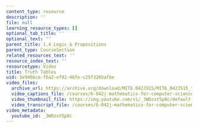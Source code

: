 ```yaml
---
content_type: resource
description: ''
file: null
learning_resource_types: []
optional_tab_title: ''
optional_text: ''
parent_title: 1.4 Logic & Propositions
parent_type: CourseSection
related_resources_text: ''
resource_index_text: ''
resourcetype: Video
title: Truth Tables
uid: 3e9466ce-f6a2-ef92-46fe-c25f3265afbe
video_files:
  archive_url: https://archive.org/download/MIT6.042JS15/MIT6_042JS15_truth_tables_ipod.mp4
  video_captions_file: /courses/6-042j-mathematics-for-computer-science-spring-2015/a9137e4e713856c6bb8eb2740feb70a7_3WDzxt5p8c.vtt
  video_thumbnail_file: https://img.youtube.com/vi/_3WDzxt5p8c/default.jpg
  video_transcript_file: /courses/6-042j-mathematics-for-computer-science-spring-2015/cfe7a2ccc2589d78ec370b2b6038492d_3WDzxt5p8c.pdf
video_metadata:
  youtube_id: _3WDzxt5p8c
---
```

